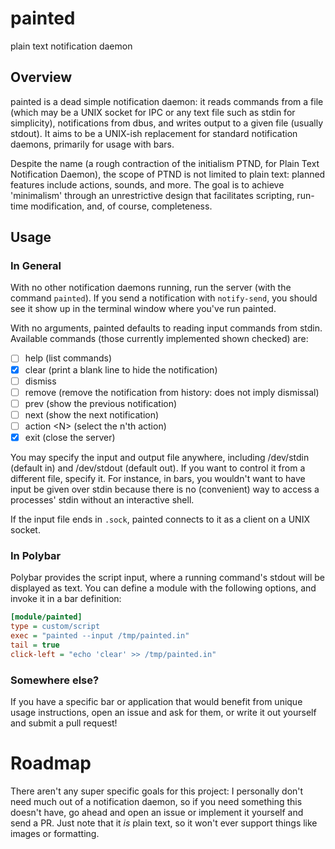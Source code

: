 # painted
plain text notification daemon

## Overview
painted is a dead simple notification daemon: it reads commands from a file
(which may be a UNIX socket for IPC or any text file such as stdin for
simplicity), notifications from dbus, and writes output to a given file (usually
stdout). It aims to be a UNIX-ish replacement for standard notification daemons,
primarily for usage with bars.

Despite the name (a rough contraction of the initialism PTND, for Plain Text
Notification Daemon), the scope of PTND is not limited to plain text: planned
features include actions, sounds, and more. The goal is to achieve 'minimalism'
through an unrestrictive design that facilitates scripting, run-time
modification, and, of course, completeness.

## Usage

### In General
With no other notification daemons running, run the server (with the command
`painted`). If you send a notification with `notify-send`, you should see it
show up in the terminal window where you've run painted.

With no arguments, painted defaults to reading input commands from stdin.
Available commands (those currently implemented shown checked) are:

- [ ] help (list commands)
- [x] clear (print a blank line to hide the notification)
- [ ] dismiss
- [ ] remove (remove the notification from history: does not imply dismissal)
- [ ] prev (show the previous notification)
- [ ] next (show the next notification)
- [ ] action \<N> (select the n\'th action)
- [x] exit (close the server)

You may specify the input and output file anywhere, including /dev/stdin
(default in) and /dev/stdout (default out). If you want to control it from a
different file, specify it. For instance, in bars, you wouldn't want to have
input be given over stdin because there is no (convenient) way to access a
processes' stdin without an interactive shell.

If the input file ends in `.sock`, painted connects to it as a client on a UNIX
socket.

### In Polybar
Polybar provides the script input, where a running command's stdout will be
displayed as text. You can define a module with the following options, and
invoke it in a bar definition:

```ini
[module/painted]
type = custom/script
exec = "painted --input /tmp/painted.in"
tail = true
click-left = "echo 'clear' >> /tmp/painted.in"
```

### Somewhere else?

If you have a specific bar or application that would benefit from unique
usage instructions, open an issue and ask for them, or write it out
yourself and submit a pull request!

# Roadmap

There aren\'t any super specific goals for this project: I personally
don\'t need much out of a notification daemon, so if you need something
this doesn\'t have, go ahead and open an issue or implement it yourself
and send a PR. Just note that it *is* plain text, so it won\'t ever
support things like images or formatting.
